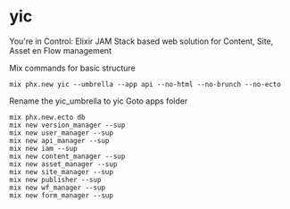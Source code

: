 # yic
You're in Control: Elixir JAM Stack based web solution for Content, Site, Asset en Flow management

Mix commands for basic structure

```
mix phx.new yic --umbrella --app api --no-html --no-brunch --no-ecto
```

Rename the yic_umbrella to yic
Goto apps folder

```
mix phx.new.ecto db
mix new version_manager --sup
mix new user_manager --sup
mix new api_manager --sup
mix new iam --sup
mix new content_manager --sup
mix new asset_manager --sup
mix new site_manager --sup
mix new publisher --sup
mix new wf_manager --sup
mix new form_manager --sup
```
